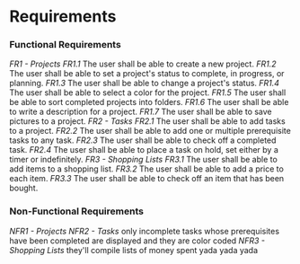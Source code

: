 # Requirements
### Functional Requirements
*FR1 - Projects*
*FR1.1* The user shall be able to create a new project.
*FR1.2* The user shall be able to set a project's status to complete, in progress, or planning.
*FR1.3* The user shall be able to change a project's status.
*FR1.4* The user shall be able to select a color for the project.
*FR1.5* The user shall be able to sort completed projects into folders.
*FR1.6* The user shall be able to write a description for a project.
*FR1.7* The user shall be able to save pictures to a project.
*FR2 - Tasks*
*FR2.1* The user shall be able to add tasks to a project.
*FR2.2* The user shall be able to add one or multiple prerequisite tasks to any task.
*FR2.3* The user shall be able to check off a completed task.
*FR2.4* The user shall be able to place a task on hold, set either by a timer or indefinitely.
*FR3 - Shopping Lists*
*FR3.1* The user shall be able to add items to a shopping list.
*FR3.2* The user shall be able to add a price to each item.
*FR3.3* The user shall be able to check off an item that has been bought.
### Non-Functional Requirements
*NFR1 - Projects*
*NFR2 - Tasks*
only incomplete tasks whose prerequisites have been completed are displayed and they are color coded
*NFR3 - Shopping Lists*
they'll compile lists of money spent yada yada yada
